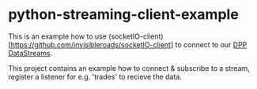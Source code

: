 python-streaming-client-example
===============================

This is an example how to use (socketIO-client)[https://github.com/invisibleroads/socketIO-client]
to connect to our [DPP DataStreams](https://platform.dapowerplay.com/services/free).

This project contains an example how to connect & subscribe to a stream, register a listener for e.g. 'trades'
to recieve the data.
